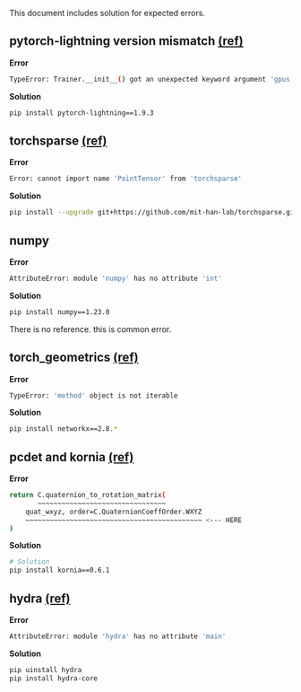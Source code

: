 
This document includes solution for expected errors.

## pytorch-lightning version mismatch [(ref)](https://github.com/state-spaces/s4/issues/93#issuecomment-1493074874)
**Error**
```bash 
TypeError: Trainer.__init__() got an unexpected keyword argument 'gpus'
```
**Solution**
```bash
pip install pytorch-lightning==1.9.3
```

## torchsparse [(ref)](https://github.com/mit-han-lab/torchsparse/issues/248#issuecomment-1969084571)
**Error**
```bash
Error: cannot import name 'PointTensor' from 'torchsparse'
```
**Solution**
```bash
pip install --upgrade git+https://github.com/mit-han-lab/torchsparse.git@v1.4.0
```

## numpy
**Error**
```bash
AttributeError: module 'numpy' has no attribute 'int'
```
**Solution**
```bash
pip install numpy==1.23.0
```

There is no reference. this is common error.

## torch_geometrics [(ref)](https://github.com/pyg-team/pytorch_geometric/discussions/5889)
**Error**
```bash
TypeError: 'method' object is not iterable
```
**Solution**
```bash
pip install networkx==2.8.*
```

## pcdet and kornia [(ref)](https://github.com/open-mmlab/OpenPCDet/issues/1470#issuecomment-1747974237)
**Error**
```bash
return C.quaternion_to_rotation_matrix(
       ~~~~~~~~~~~~~~~~~~~~~~~~~~~~~~~~
    quat_wxyz, order=C.QuaternionCoeffOrder.WXYZ
    ~~~~~~~~~~~~~~~~~~~~~~~~~~~~~~~~~~~~~~~~~~~~ <--- HERE
)
```
**Solution**
```bash
# Solution
pip install kornia==0.6.1
```

## hydra [(ref)](https://github.com/facebookresearch/hydra/issues/919)
**Error**
```bash
AttributeError: module 'hydra' has no attribute 'main'
```
**Solution**
```bash
pip uinstall hydra
pip install hydra-core
```
